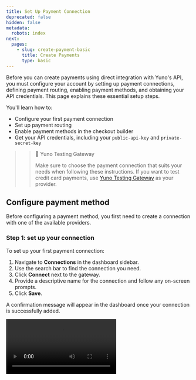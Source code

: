 ```yaml
---
title: Set Up Payment Connection
deprecated: false
hidden: false
metadata:
  robots: index
next:
  pages:
    - slug: create-payment-basic
      title: Create Payments
      type: basic
---
```

Before you can create payments using direct integration with Yuno's API, you must configure your account by setting up payment connections, defining payment routing, enabling payment methods, and obtaining your API credentials. This page explains these essential setup steps.

You'll learn how to:

* Configure your first payment connection
* Set up payment routing
* Enable payment methods in the checkout builder
* Get your API credentials, including your `public-api-key` and `private-secret-key`

> > 📘 Yuno Testing Gateway
> >
> > Make sure to choose the payment connection that suits your needs when following these instructions. If you want to test credit card payments, use [Yuno Testing Gateway](doc:yuno-testing-gateway) as your provider.

## Configure payment method

Before configuring a payment method, you first need to create a connection with one of the available providers.

### Step 1: set up your connection

To set up your first payment connection:

1. Navigate to **Connections** in the dashboard sidebar.
2. Use the search bar to find the connection you need.
3. Click **Connect** next to the gateway.
4. Provide a descriptive name for the connection and follow any on-screen prompts.
5. Click **Save**.

A confirmation message will appear in the dashboard once your connection is successfully added.

<Video src="https://github.com/writechoiceorg/yuno-images/raw/main/doc/set_up_you_account/connection_setup_V4_v2.mp4" />

### Step 2: set up routing for your new connection

Payment routing in Yuno allows you to define which connections will be used to process specific types of transactions. This enables dynamic routing logic and gives you flexibility to manage providers based on currency, country, or other factors. For a basic setup, follow these steps:

1. Navigate to [Routing](https://dashboard.y.uno/routing) in the dashboard sidebar.
2. Click on the **Not published** tab to view payment methods that have available connections but no configured routes.
3. Find the desired payment method and click **Set Up**.
4. In the pop-up window:
   * Click **+ Create new route**.
   * Enter a descriptive name for the route.
   * Click **Save**.
5. Click the arrow next to the new route and select **Add step**.
6. Choose a **processor** from the list and click **Select**.
7. Click **Publish** to save all your changes.

Your new route now appears in the **Published** tab, indicating that the configured payment method will now process all transactions through this configured route.

<Video src="https://github.com/writechoiceorg/yuno-images/raw/main/doc/set_up_you_account/routing_V2.mp4" />

### Step 3: enable the payment method in the Checkout Builder

After configuring your connection and routing, you need to enable the payment method to make it available in your checkout:

1. Navigate to [Checkout Builder](https://dashboard.y.uno/checkout-builder) in the dashboard sidebar.
2. Locate the configured payment method in the list of available methods.
3. Toggle the switch to enable it.
4. Click **Publish settings** to apply your changes.

<Video src="https://github.com/writechoiceorg/yuno-images/raw/main/doc/set_up_you_account/checkoutbuilder.mp4" />

### Step 4: get your API credentials

To complete the setup and integrate Yuno into your application, you will need to obtain your API credentials from the Yuno dashboard. These credentials are specific to the Sandbox environment:

1. Navigate to the **Developers** section in the dashboard sidebar.
2. In the Developer Tools section, locate your API credentials:
   * **Public API Key**: Used for client-side SDK initialization.
   * **Secret API Key**: Used for server-side API calls.

<Video src="https://raw.githubusercontent.com/writechoiceorg/yuno-images/main/doc/set_up_you_account/developer_V2.mp4" />

After you complete these steps, you're ready to create payments using **direct integration**.